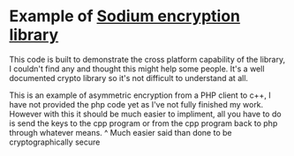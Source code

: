<h1>Example of <a href="https://doc.libsodium.org/">Sodium encryption library</a></h1>

<p>This code is built to demonstrate the cross platform capability of the library, I couldn't find any and thought this might help some people.
It's a well documented crypto library so it's not difficult to understand at all.</p>

<p>This is an example of asymmetric encryption from a PHP client to c++, I have not provided the php code yet as I've not fully finished my work.
However with this it should be much easier to impliment, all you have to do is send the keys to the cpp program or from the cpp program back to php through whatever means.
^ Much easier said than done to be cryptographically secure</p>
